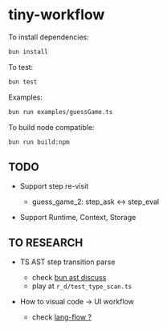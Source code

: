 # tiny-workflow

To install dependencies:

```bash
bun install
```

To test:

```bash
bun test
```

Examples:

```bash
bun run examples/guessGame.ts
```

To build node compatible:

```bash
bun run build:npm
```

## TODO

- Support step re-visit

  - guess_game_2: step_ask <-> step_eval

- Support Runtime, Context, Storage

## TO RESEARCH

- TS AST step transition parse

  - check [bun ast discuss](https://github.com/oven-sh/bun/discussions/3763)
  - play at `r_d/test_type_scan.ts`

- How to visual code -> UI workflow

  - check [lang-flow ? ](https://www.langflow.org/)